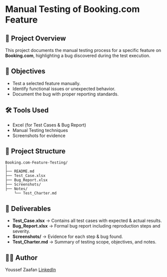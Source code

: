 # Manual Testing of Booking.com Feature

## 📌 Project Overview
This project documents the manual testing process for a specific feature on **Booking.com**, highlighting a bug discovered during the test execution.

## 🎯 Objectives
- Test a selected feature manually.
- Identify functional issues or unexpected behavior.
- Document the bug with proper reporting standards.

## 🛠 Tools Used
- Excel (for Test Cases & Bug Report)
- Manual Testing techniques
- Screenshots for evidence

## 📂 Project Structure
```
Booking.com-Feature-Testing/
│
├── README.md
├── Test_Case.xlsx
├── Bug_Report.xlsx
├── Screenshots/
├── Notes/
    └── Test_Charter.md
```

## 📑 Deliverables
- **Test_Case.xlsx** → Contains all test cases with expected & actual results.
- **Bug_Report.xlsx** → Formal bug report including reproduction steps and severity.
- **Screenshots/** → Evidence for each step & bug found.
- **Test_Charter.md** → Summary of testing scope, objectives, and notes.

## 🧑‍💻 Author
Youssef Zaafan
[LinkedIn](https://www.linkedin.com/in/youssef-zaafan-211482169/)
